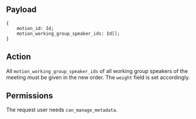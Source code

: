 ## Payload
```
{
    motion_id: Id;
    motion_working_group_speaker_ids: Id[];
}
```

## Action
All `motion_working_group_speaker_ids` of all working group speakers of the meeting must be given in the new order. The `weight` field is set accordingly.

## Permissions
The request user needs `can_manage_metadata`.
